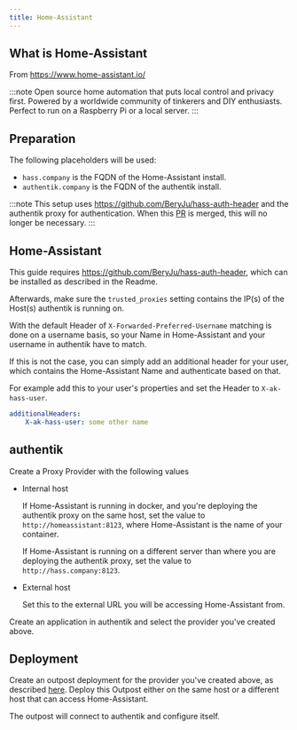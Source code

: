 ```yaml
---
title: Home-Assistant
---
```


## What is Home-Assistant

From https://www.home-assistant.io/

:::note
Open source home automation that puts local control and privacy first. Powered by a worldwide community of tinkerers and DIY enthusiasts. Perfect to run on a Raspberry Pi or a local server.
:::

## Preparation

The following placeholders will be used:

- `hass.company` is the FQDN of the Home-Assistant install.
- `authentik.company` is the FQDN of the authentik install.

:::note
This setup uses https://github.com/BeryJu/hass-auth-header and the authentik proxy for authentication. When this [PR](https://github.com/home-assistant/core/pull/32926) is merged, this will no longer be necessary.
:::

## Home-Assistant

This guide requires https://github.com/BeryJu/hass-auth-header, which can be installed as described in the Readme.

Afterwards, make sure the `trusted_proxies` setting contains the IP(s) of the Host(s) authentik is running on.

With the default Header of `X-Forwarded-Preferred-Username` matching is done on a username basis, so your Name in Home-Assistant and your username in authentik have to match.

If this is not the case, you can simply add an additional header for your user, which contains the Home-Assistant Name and authenticate based on that.

For example add this to your user's properties and set the Header to `X-ak-hass-user`.

```yaml
additionalHeaders:
    X-ak-hass-user: some other name
```

## authentik

Create a Proxy Provider with the following values

- Internal host

    If Home-Assistant is running in docker, and you're deploying the authentik proxy on the same host, set the value to `http://homeassistant:8123`, where Home-Assistant is the name of your container.

    If Home-Assistant is running on a different server than where you are deploying the authentik proxy, set the value to `http://hass.company:8123`.

- External host

    Set this to the external URL you will be accessing Home-Assistant from.

Create an application in authentik and select the provider you've created above.

## Deployment

Create an outpost deployment for the provider you've created above, as described [here](../../../outposts/outposts.md). Deploy this Outpost either on the same host or a different host that can access Home-Assistant.

The outpost will connect to authentik and configure itself.
